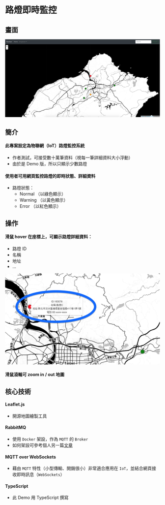 # 路燈即時監控

## 畫面

![](./src/img/initPage.png)

## 簡介
#### 此專案設定為物聯網（IoT）路燈監控系統
- 作者測試，可接受數十萬筆資料（視每一筆詳細資料大小浮動）
- 由於是 Demo 版，所以只顯示少數路燈

#### 使用者可用網頁監控路燈的即時狀態、詳細資料
- 路燈狀態：
    - Normal （以綠色顯示）
    - Warning （以黃色顯示）
    - Error （以紅色顯示）

## 操作
#### 滑鼠 hover 在座標上，可顯示路燈詳細資料：
- 路燈 ID
- 名稱
- 地址
- ...

![](./src/img/Hover.png)

#### 滑鼠滾輪可 zoom in / out 地圖

## 核心技術
#### Leaflet.js
- 開源地圖繪製工具
#### RabbitMQ
- 使用 `Docker` 架設，作為 `MQTT` 的 `Broker`
- 如何架設可參考個人另一篇[文章](https://hackmd.io/@class90431/RabbitMQWithDocker)
#### MQTT over WebSockets
- 藉由 `MQTT` 特性（小型傳輸、開銷很小）非常適合應用在 `IoT`，並結合網頁接收即時訊息（`WebSockets`）
#### TypeScript
- 此 Demo 用 TypeScript 撰寫
